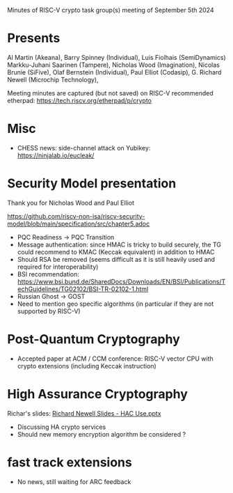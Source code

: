 Minutes of RISC-V crypto task group(s) meeting of September 5th 2024

# Presents


Al Martin (Akeana),
Barry Spinney (Individual),
Luis Fiolhais (SemiDynamics)
Markku-Juhani Saarinen (Tampere),
Nicholas Wood (Imagination),
Nicolas Brunie (SiFive),
Olaf Bernstein (Individual),
Paul Elliot (Codasip),
G. Richard Newell (Microchip Technology),



Meeting minutes are captured (but not saved) on RISC-V recommended etherpad: https://tech.riscv.org/etherpad/p/crypto

# Misc

- CHESS news: side-channel attack on Yubikey: https://ninjalab.io/eucleak/

# Security Model presentation

Thank you for Nicholas Wood and Paul Elliot 

https://github.com/riscv-non-isa/riscv-security-model/blob/main/specification/src/chapter5.adoc
- PQC Readiness -> PQC Transition
- Message authentication: since HMAC is tricky to build securely, the TG could recommend to KMAC (Keccak equivalent) in addition to HMAC
- Should RSA be removed (seems difficult as it is still heavily used and required for interoperability)
- BSI recommendation: https://www.bsi.bund.de/SharedDocs/Downloads/EN/BSI/Publications/TechGuidelines/TG02102/BSI-TR-02102-1.html
- Russian Ghost -> GOST
- Need to mention geo specific algorithms (in particular if they are not supported by RISC-V)


# Post-Quantum Cryptography

- Accepted paper at ACM / CCM conference: RISC-V vector CPU with crypto extensions (including Keccak instruction)

# High Assurance Cryptography 

Richar's slides: [Richard Newell Slides - HAC Use.pptx](https://github.com/user-attachments/files/16898944/Richard.Newell.Slides.-.HAC.Use.pptx)

- Discussing HA crypto services
- Should new memory encryption algorithm be considered ?

# fast track extensions

- No news, still waiting for ARC feedback
